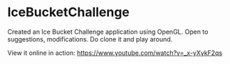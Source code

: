 IceBucketChallenge
==================

Created an Ice Bucket Challenge application using OpenGL. Open to suggestions, modifications. Do clone it and play around.

View it online in action: https://www.youtube.com/watch?v=_x-yXykF2qs
